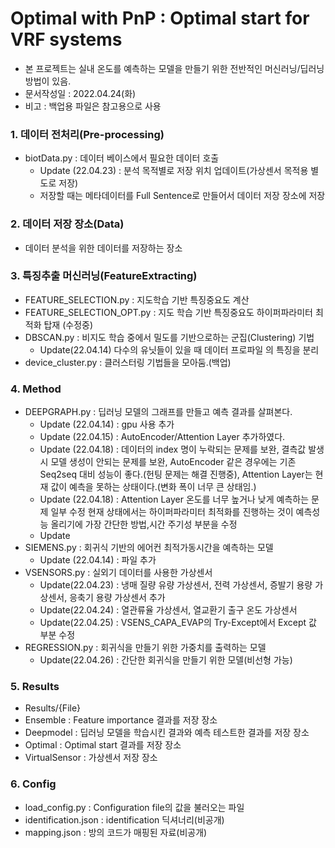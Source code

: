 # Optimal with PnP : Optimal start for VRF systems
* 본 프로젝트는 실내 온도를 예측하는 모델을 만들기 위한 전반적인 머신러닝/딥러닝 방법이 있음.
* 문서작성일 : 2022.04.24(화)
* 비고 : 백업용 파일은 참고용으로 사용

### 1. 데이터 전처리(Pre-processing)
* biotData.py : 데이터 베이스에서 필요한 데이터 호출
  * Update (22.04.23) : 분석 목적별로 저장 위치 업데이트(가상센서 목적용 별도로 저장)
  * 저장할 때는 메타데이터를 Full Sentence로 만들어서 데이터 저장 장소에 저장

### 2. 데이터 저장 장소(Data)
* 데이터 분석을 위한 데이터를 저장하는 장소

### 3. 특징추출 머신러닝(FeatureExtracting)
* FEATURE_SELECTION.py : 지도학습 기반 특징중요도 계산
* FEATURE_SELECTION_OPT.py : 지도 학습 기반 특징중요도 하이퍼파라미터 최적화 탑재 (수정중)
* DBSCAN.py : 비지도 학습 중에서 밀도를 기반으로하는 군집(Clustering) 기법 
  * Update(22.04.14) 다수의 유닛들이 있을 때 데이터 프로파일 의 특징을 분리
* device_cluster.py : 클러스터링 기법들을 모아둠.(백업)

### 4. Method
* DEEPGRAPH.py : 딥러닝 모델의 그래프를 만들고 예측 결과를 살펴본다.
  * Update (22.04.14) : gpu 사용 추가
  * Update (22.04.15) : AutoEncoder/Attention Layer 추가하였다.
  * Update (22.04.18) : 데이터의 index 명이 누락되는 문제를 보완, 결측값 발생시 모델 생성이 안되는 문제를 보완, 
  AutoEncoder 같은 경우에는 기존 Seq2seq 대비 성능이 좋다.(헌팅 문제는 해결 진행중), 
  Attention Layer는 현재 값이 예측을 못하는 상태이다.(변화 폭이 너무 큰 상태임.)
  * Update (22.04.18) : Attention Layer 온도를 너무 높거나 낮게 예측하는 문제 일부 수정
  현재 상태에서는 하이퍼파라미터 최적화를 진행하는 것이 예측성능 올리기에 가장 간단한 방법,시간 주기성 부분을 수정
  * Update 
* SIEMENS.py : 회귀식 기반의 에어컨 최적가동시간을 예측하는 모델
  * Update (22.04.14) : 파일 추가
* VSENSORS.py : 실외기 데이터를 사용한 가상센서
  * Update(22.04.23) : 냉매 질량 유량 가상센서, 전력 가상센서, 증발기 용량 가상센서, 응축기 용량 가상센서 추가
  * Update(22.04.24) : 열관류율 가상센서, 열교환기 출구 온도 가상센서
  * Update(22.04.25) : VSENS_CAPA_EVAP의 Try-Except에서 Except 값 부분 수정
* REGRESSION.py : 회귀식을 만들기 위한 가중치를 출력하는 모델
  * Update(22.04.26) : 간단한 회귀식을 만들기 위한 모델(비선형 가능) 
  
### 5. Results
* Results/{File}
* Ensemble : Feature importance 결과를 저장 장소
* Deepmodel : 딥러닝 모델을 학습시킨 결과와 예측 테스트한 결과를 저장 장소 
* Optimal : Optimal start 결과를 저장 장소
* VirtualSensor : 가상센서 저장 장소

### 6. Config
* load_config.py : Configuration file의 값을 불러오는 파일
* identification.json : identification 딕셔너리(비공개)
* mapping.json : 방의 코드가 매핑된 자료(비공개)